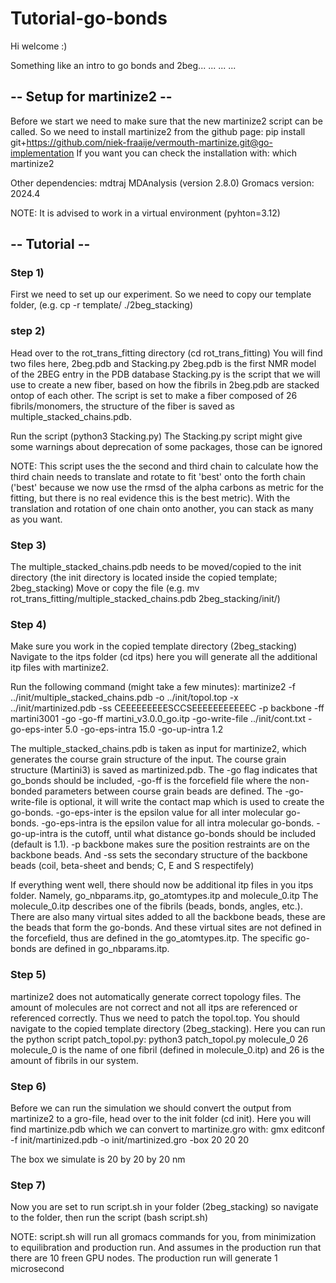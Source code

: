 # Tutorial-go-bonds

Hi welcome :)

Something like an intro to go bonds and 2beg...
...
...
...



## -- Setup for martinize2 --
Before we start we need to make sure that the new martinize2 script can be called.
So we need to install martinize2 from the github page:
pip install git+https://github.com/niek-fraaije/vermouth-martinize.git@go-implementation
If you want you can check the installation with: which martinize2

Other dependencies:
mdtraj
MDAnalysis (version 2.8.0)
Gromacs version: 2024.4

NOTE: It is advised to work in a virtual environment (pyhton=3.12)


## -- Tutorial --
### Step 1)
First we need to set up our experiment.
So we need to copy our template folder, (e.g. cp -r template/ ./2beg_stacking)

### step 2)
Head over to the rot_trans_fitting directory (cd rot_trans_fitting)
You will find two files here, 2beg.pdb and Stacking.py
2beg.pdb is the first NMR model of the 2BEG entry in the PDB database
Stacking.py is the script that we will use to create a new fiber, based on how the fibrils in 2beg.pdb are stacked ontop of each other.
The script is set to make a fiber composed of 26 fibrils/monomers, the structure of the fiber is saved as multiple_stacked_chains.pdb.

Run the script (python3 Stacking.py)
The Stacking.py script might give some warnings about deprecation of some packages, those can be ignored

NOTE: This script uses the the second and third chain to calculate how the third chain needs to translate and rotate to fit 'best' onto the forth chain ('best' because we now use the rmsd of the alpha carbons as metric for the fitting, but there is no real evidence this is the best metric). With the translation and rotation of one chain onto another, you can stack as many as you want.

### Step 3)
The multiple_stacked_chains.pdb needs to be moved/copied to the init directory (the init directory is located inside the copied template; 2beg_stacking)
Move or copy the file (e.g. mv rot_trans_fitting/multiple_stacked_chains.pdb 2beg_stacking/init/)

### Step 4)
Make sure you work in the copied template directory (2beg_stacking)
Navigate to the itps folder (cd itps) here you will generate all the additional itp files with martinize2.

Run the following command (might take a few minutes):
martinize2 -f ../init/multiple_stacked_chains.pdb -o ../init/topol.top -x ../init/martinized.pdb -ss CEEEEEEEEESCCSEEEEEEEEEEEC -p backbone -ff martini3001 -go -go-ff martini_v3.0.0_go.itp -go-write-file ../init/cont.txt -go-eps-inter 5.0 -go-eps-intra 15.0 -go-up-intra 1.2

The multiple_stacked_chains.pdb is taken as input for martinize2, which generates the course grain structure of the input. The course grain structure (Martini3) is saved as martinized.pdb.
The -go flag indicates that go_bonds should be included, -go-ff is the forcefield file where the non-bonded parameters between course grain beads are defined. 
The -go-write-file is optional, it will write the contact map which is used to create the go-bonds. -go-eps-inter is the epsilon value for all inter molecular go-bonds.
-go-eps-intra is the epsilon value for all intra molecular go-bonds. -go-up-intra is the cutoff, until what distance go-bonds should be included (default is 1.1).
-p backbone makes sure the position restraints are on the backbone beads. And -ss sets the secondary structure of the backbone beads (coil, beta-sheet and bends; C, E and S respectifely)

If everything went well, there should now be additional itp files in you itps folder. 
Namely, go_nbparams.itp, go_atomtypes.itp and molecule_0.itp
The molecule_0.itp describes one of the fibrils (beads, bonds, angles, etc.). There are also many virtual sites added to all the backbone beads, these are the beads that form the go-bonds.
And these virtual sites are not defined in the forcefield, thus are defined in the go_atomtypes.itp. The specific go-bonds are defined in go_nbparams.itp.

### Step 5)
martinize2 does not automatically generate correct topology files. The amount of molecules are not correct and not all itps are referenced or referenced correctly. Thus we need to patch the topol.top.
You should navigate to the copied template directory (2beg_stacking). Here you can run the python script patch_topol.py: python3 patch_topol.py molecule_0 26
molecule_0 is the name of one fibril (defined in molecule_0.itp) and 26 is the amount of fibrils in our system.

### Step 6)
Before we can run the simulation we should convert the output from martinize2 to a gro-file, head over to the init folder (cd init). 
Here you will find martinize.pdb which we can convert to martinize.gro with: gmx editconf -f init/martinized.pdb -o init/martinized.gro -box 20 20 20

The box we simulate is 20 by 20 by 20 nm

### Step 7)
Now you are set to run script.sh in your folder (2beg_stacking)
so navigate to the folder, then run the script (bash script.sh)

NOTE: script.sh will run all gromacs commands for you, from minimization to equilibration and production run. And assumes in the production run that there are 10 freen GPU nodes. The production run will generate 1 microsecond
